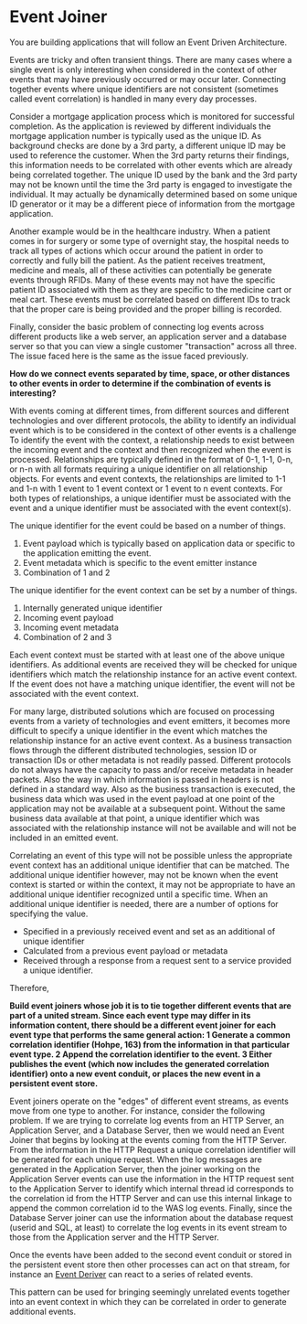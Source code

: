 # Event Joiner
You are building applications that will follow an Event Driven Architecture.

Events are tricky and often transient things. There are many cases where a single event is only interesting when considered in the context of other events that may have previously occurred or may occur later.  Connecting together events where unique identifiers are not consistent (sometimes called event correlation) is handled in many every day processes. 

Consider a mortgage application process which is monitored for successful completion. As the application is reviewed by different individuals the mortgage application number is typically used as the unique ID. As background checks are done by a 3rd party, a different unique ID may be used to reference the customer. When the 3rd party returns their findings, this information needs to be correlated with other events which are already being correlated together. The unique ID used by the bank and the 3rd party may not be known until the time the 3rd party is engaged to investigate the individual. It may actually be dynamically determined based on some unique ID generator or it may be a different piece of information from the mortgage application. 

Another example would be in the healthcare industry. When a patient comes in for surgery or some type of overnight stay, the hospital needs to track all types of actions which occur around the patient in order to correctly and fully bill the patient. As the patient receives treatment, medicine and meals, all of these activities can potentially be generate events through RFIDs. Many of these events may not have the specific patient ID associated with them as they are specific to the medicine cart or meal cart. These events must be correlated based on different IDs to track that the proper care is being provided and the proper billing is recorded. 

Finally, consider the basic problem of connecting log events across different products like a web server, an application server and a database server so that you can view a single customer "transaction" across all three. The issue faced here is the same as the issue faced previously.

**How do we connect events separated by time, space, or other distances to other events in order to determine if the combination of events is interesting?**

With events coming at different times, from different sources and different technologies and over different protocols, the ability to identify an individual event which is to be considered in the context of other events is a challenge   To identify the event with the context, a relationship needs to exist between the incoming event and the context and then recognized when the event is processed.  Relationships are typically defined in the format of 0-1, 1-1, 0-n, or n-n with all formats requiring a unique identifier on all relationship objects. For events and event contexts, the relationships are limited to 1-1 and 1-n with 1 event to 1 event context or 1 event to n event contexts.  For both types of relationships, a unique identifier must be associated with the event and a unique identifier must be associated with the event context(s). 

The unique identifier for the event could be based on a number of things. 

1.	Event payload which is typically based on application data or specific to the application emitting the event.  
2.	Event metadata which is specific to the event emitter instance 
3.	Combination of 1 and 2 

The unique identifier for the event context can be set by a number of things.

1.	Internally generated unique identifier 
2.	Incoming event payload 
3.	Incoming event metadata 
4.	Combination of 2 and 3 

Each event context must be started with at least one of the above unique identifiers.  As additional events are received they will be checked for unique identifiers which match the relationship instance for an active event context.  If the event does not have a matching unique identifier, the event will not be associated with the event context. 

For many large, distributed solutions which are focused on processing events from a variety of technologies and event emitters, it becomes more difficult to specify a unique identifier in the event which matches the relationship instance for an active event context.  As a business transaction flows through the different distributed technologies, session ID or transaction IDs or other metadata is not readily passed.  Different protocols do not always have the capacity to pass and/or receive metadata in header packets.   Also the way in which information is passed in headers is not defined in a standard way. Also as the business transaction is executed, the business data which was used in the event payload at one point of the application may not be available at a subsequent point.  Without the same business data available at that point, a unique identifier which was associated with the relationship instance will not be available and will not be included in an emitted event.

Correlating an event of this type will not be possible unless the appropriate event context has an additional unique identifier that can be matched.  The additional unique identifier however, may not be known when the event context is started or within the context, it may not be appropriate to have an additional unique identifier recognized until a specific time.  When an additional unique identifier is needed, there are a number of options for specifying the value.

+ Specified in a previously received event and set as an additional of unique identifier  
+ Calculated from a previous event payload or metadata 
+ Received through a response from a request sent to a service provided a unique identifier. 

Therefore,

**Build event joiners whose job it is to tie together different events that are part of a united stream. Since each event type may differ in its information content, there should be a different event joiner for each event type that performs the same general action:
1 Generate a common correlation identifier (Hohpe, 163) from the information in that particular event type.
2 Append the correlation identifier to the event.
3 Either publishes the event (which now includes the generated correlation identifier) onto a new event conduit, or places the new event in a persistent event store.**

Event joiners operate on the "edges" of different event streams, as events move from one type to another. For instance, consider the following problem. If we are trying to correlate log events from an HTTP Server, an Application Server, and a Database Server, then we would need an Event Joiner that begins by looking at the events coming from the HTTP Server. From the information in the HTTP Request a unique correlation identifier will be generated for each unique request. When the log messages are generated in the Application Server, then the joiner working on the Application Server events can use the information in the HTTP request sent to the Application Server to identify which internal thread id corresponds to the correlation id from the HTTP Server and can use this internal linkage to append the common correlation id to the WAS log events. Finally, since the Database Server joiner can use the information about the database request (userid and SQL, at least) to correlate the log events in its event stream to those from the Application server and the HTTP Server.

Once the events have been added to the second event conduit or stored in the persistent event store then other processes can act on that stream, for instance an [Event Deriver]() can react to a series of related events.   

This pattern can be used for bringing seemingly unrelated events together into an event context in which they can be correlated in order to generate additional events. 
